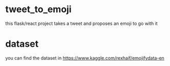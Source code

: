 # tweet_to_emoji
this flask/react project takes a tweet and proposes an emoji to go with it
# dataset
you can find the dataset in https://www.kaggle.com/rexhaif/emojifydata-en